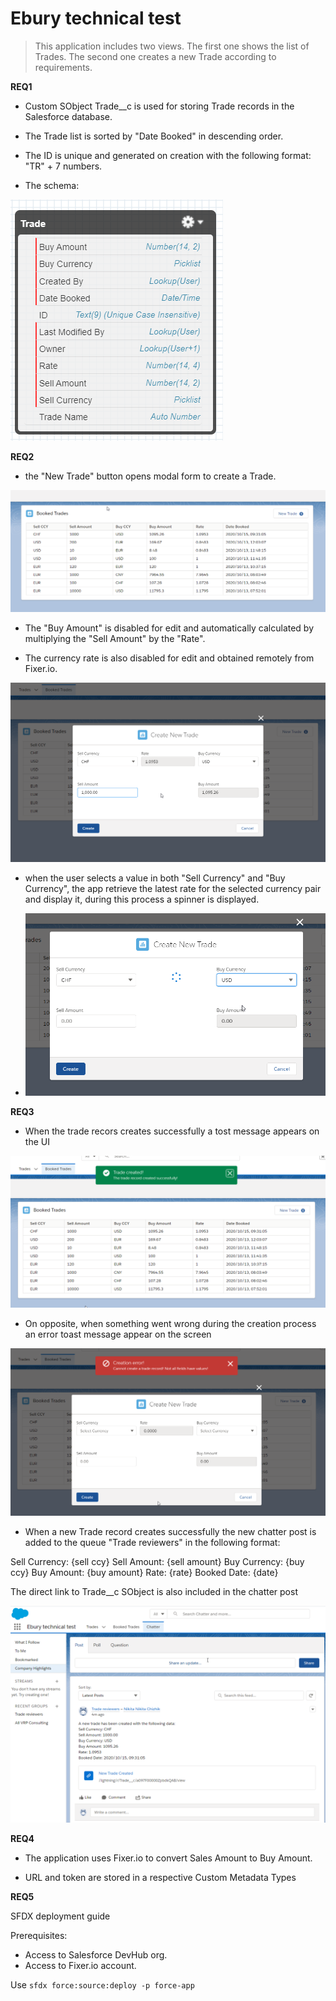 # Ebury technical test

> This application includes two views. The first one shows the list of Trades. The second one creates a new Trade according to requirements.

**REQ1**

- Custom SObject Trade__c is used for storing Trade records in the Salesforce database.

- The Trade list is sorted by "Date Booked" in descending order.

- The ID is unique and generated on creation with the following format: "TR" + 7 numbers.

- The schema: 

![picture](lwcExchangeTrades/screenshots/schema.png)


**REQ2**

- the "New Trade" button opens modal form to create a Trade.

![picture](lwcExchangeTrades/screenshots/tradeTable.png)

- The "Buy Amount" is disabled for edit and automatically calculated by multiplying the "Sell Amount" by the 
"Rate".

- The currency rate is also disabled for edit and obtained remotely from Fixer.io.

![picture](lwcExchangeTrades/screenshots/modalForm.png)

- when the user selects a value in both "Sell Currency" and "Buy Currency", the app retrieve the latest
rate for the selected currency pair and display it, during this process a spinner is displayed.

- ![picture](lwcExchangeTrades/screenshots/spinner.png)

**REQ3** 

- When the trade recors creates successfully a tost message appears on the UI

![picture](lwcExchangeTrades/screenshots/success.png)

- On opposite, when something went wrong during the creation process an error toast message appear on the screen

![picture](lwcExchangeTrades/screenshots/error.png)

- When a new Trade record creates successfully the new chatter post is added to the queue "Trade
reviewers" in the following format:

Sell Currency: {sell ccy}
Sell Amount: {sell amount}
Buy Currency: {buy ccy}
Buy Amount: {buy amount}
Rate: {rate}
Booked Date: {date}

The direct link to Trade__c SObject is also included in the chatter post

![picture](lwcExchangeTrades/screenshots/chatter.png)

**REQ4**

- The application uses Fixer.io to convert Sales Amount to Buy Amount.

- URL and token are stored in a respective Custom Metadata Types

**REQ5**

SFDX deployment guide

 Prerequisites:
 - Access to Salesforce DevHub org. 
 - Access to Fixer.io account.



Use `sfdx force:source:deploy -p force-app`
















